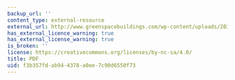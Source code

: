 ```yaml
---
backup_url: ''
content_type: external-resource
external_url: http://www.greenspacebuildings.com/wp-content/uploads/2011/05/Kats-Green-Buildings-Cost.pdf
has_external_licence_warning: true
has_external_license_warning: true
is_broken: ''
license: https://creativecommons.org/licenses/by-nc-sa/4.0/
title: PDF
uid: f3b357fd-ab94-4378-a0ee-7c90d6550f73
---
```

